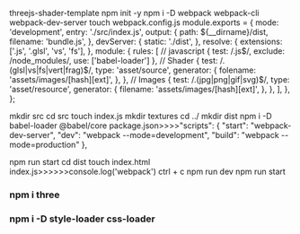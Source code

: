 threejs-shader-template
npm init -y
npm i -D webpack webpack-cli webpack-dev-server
touch webpack.config.js
module.exports = {
mode: 'development', entry: './src/index.js', output: { path: ${__dirname}/dist, filename: 'bundle.js', }, devServer: { static: './dist', }, resolve: { extensions: ['.js', '.glsl', 'vs', 'fs'], }, module: { rules: [ // javascript { test: /.js$/, exclude: /node_modules/, use: ['babel-loader'] }, // Shader { test: /.(glsl|vs|fs|vert|frag)$/, type: 'asset/source', generator: { folename: 'assets/images/[hash][ext]', }, }, // Images { test: /.(jpg|png|gif|svg)$/, type: 'asset/resource', generator: { filename: 'assets/images/[hash][ext]', }, }, ], }, };

mkdir src
cd src
touch index.js
mkdir textures
cd ../
mkdir dist
npm i -D babel-loader @babel/core
package.json>>>>"scripts": {
"start": "webpack-dev-server",
"dev": "webpack --mode=development",
"build": "webpack --mode=production"
},

npm run start
cd dist
touch index.html
index.js>>>>>>console.log('webpack')
ctrl + c
npm run dev
npm run start

### npm i three

### npm i -D style-loader css-loader